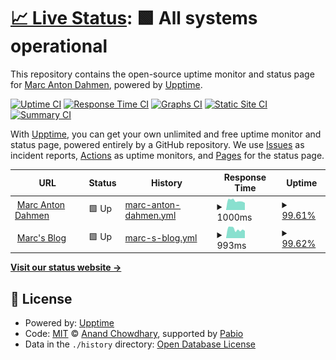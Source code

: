 # [📈 Live Status](https://marcantondahmen.github.io/upptime): <!--live status--> **🟩 All systems operational**

This repository contains the open-source uptime monitor and status page for [Marc Anton Dahmen](https://marcdahmen.de), powered by [Upptime](https://github.com/upptime/upptime).

[![Uptime CI](https://github.com/marcantondahmen/upptime/workflows/Uptime%20CI/badge.svg)](https://github.com/marcantondahmen/upptime/actions?query=workflow%3A%22Uptime+CI%22)
[![Response Time CI](https://github.com/marcantondahmen/upptime/workflows/Response%20Time%20CI/badge.svg)](https://github.com/marcantondahmen/upptime/actions?query=workflow%3A%22Response+Time+CI%22)
[![Graphs CI](https://github.com/marcantondahmen/upptime/workflows/Graphs%20CI/badge.svg)](https://github.com/marcantondahmen/upptime/actions?query=workflow%3A%22Graphs+CI%22)
[![Static Site CI](https://github.com/marcantondahmen/upptime/workflows/Static%20Site%20CI/badge.svg)](https://github.com/marcantondahmen/upptime/actions?query=workflow%3A%22Static+Site+CI%22)
[![Summary CI](https://github.com/marcantondahmen/upptime/workflows/Summary%20CI/badge.svg)](https://github.com/marcantondahmen/upptime/actions?query=workflow%3A%22Summary+CI%22)

With [Upptime](https://upptime.js.org), you can get your own unlimited and free uptime monitor and status page, powered entirely by a GitHub repository. We use [Issues](https://github.com/marcantondahmen/upptime/issues) as incident reports, [Actions](https://github.com/marcantondahmen/upptime/actions) as uptime monitors, and [Pages](https://marcantondahmen.github.io/upptime) for the status page.

<!--start: status pages-->
<!-- This summary is generated by Upptime (https://github.com/upptime/upptime) -->
<!-- Do not edit this manually, your changes will be overwritten -->
<!-- prettier-ignore -->
| URL | Status | History | Response Time | Uptime |
| --- | ------ | ------- | ------------- | ------ |
| <img alt="" src="https://icons.duckduckgo.com/ip3/marcdahmen.de.ico" height="13"> [Marc Anton Dahmen](https://marcdahmen.de) | 🟩 Up | [marc-anton-dahmen.yml](https://github.com/marcantondahmen/upptime/commits/HEAD/history/marc-anton-dahmen.yml) | <details><summary><img alt="Response time graph" src="./graphs/marc-anton-dahmen/response-time-week.png" height="20"> 1000ms</summary><br><a href="https://status.marcdahmen.de/history/marc-anton-dahmen"><img alt="Response time 884" src="https://img.shields.io/endpoint?url=https%3A%2F%2Fraw.githubusercontent.com%2Fmarcantondahmen%2Fupptime%2FHEAD%2Fapi%2Fmarc-anton-dahmen%2Fresponse-time.json"></a><br><a href="https://status.marcdahmen.de/history/marc-anton-dahmen"><img alt="24-hour response time 858" src="https://img.shields.io/endpoint?url=https%3A%2F%2Fraw.githubusercontent.com%2Fmarcantondahmen%2Fupptime%2FHEAD%2Fapi%2Fmarc-anton-dahmen%2Fresponse-time-day.json"></a><br><a href="https://status.marcdahmen.de/history/marc-anton-dahmen"><img alt="7-day response time 1000" src="https://img.shields.io/endpoint?url=https%3A%2F%2Fraw.githubusercontent.com%2Fmarcantondahmen%2Fupptime%2FHEAD%2Fapi%2Fmarc-anton-dahmen%2Fresponse-time-week.json"></a><br><a href="https://status.marcdahmen.de/history/marc-anton-dahmen"><img alt="30-day response time 884" src="https://img.shields.io/endpoint?url=https%3A%2F%2Fraw.githubusercontent.com%2Fmarcantondahmen%2Fupptime%2FHEAD%2Fapi%2Fmarc-anton-dahmen%2Fresponse-time-month.json"></a><br><a href="https://status.marcdahmen.de/history/marc-anton-dahmen"><img alt="1-year response time 884" src="https://img.shields.io/endpoint?url=https%3A%2F%2Fraw.githubusercontent.com%2Fmarcantondahmen%2Fupptime%2FHEAD%2Fapi%2Fmarc-anton-dahmen%2Fresponse-time-year.json"></a></details> | <details><summary><a href="https://status.marcdahmen.de/history/marc-anton-dahmen">99.61%</a></summary><a href="https://status.marcdahmen.de/history/marc-anton-dahmen"><img alt="All-time uptime 99.85%" src="https://img.shields.io/endpoint?url=https%3A%2F%2Fraw.githubusercontent.com%2Fmarcantondahmen%2Fupptime%2FHEAD%2Fapi%2Fmarc-anton-dahmen%2Fuptime.json"></a><br><a href="https://status.marcdahmen.de/history/marc-anton-dahmen"><img alt="24-hour uptime 99.24%" src="https://img.shields.io/endpoint?url=https%3A%2F%2Fraw.githubusercontent.com%2Fmarcantondahmen%2Fupptime%2FHEAD%2Fapi%2Fmarc-anton-dahmen%2Fuptime-day.json"></a><br><a href="https://status.marcdahmen.de/history/marc-anton-dahmen"><img alt="7-day uptime 99.61%" src="https://img.shields.io/endpoint?url=https%3A%2F%2Fraw.githubusercontent.com%2Fmarcantondahmen%2Fupptime%2FHEAD%2Fapi%2Fmarc-anton-dahmen%2Fuptime-week.json"></a><br><a href="https://status.marcdahmen.de/history/marc-anton-dahmen"><img alt="30-day uptime 99.85%" src="https://img.shields.io/endpoint?url=https%3A%2F%2Fraw.githubusercontent.com%2Fmarcantondahmen%2Fupptime%2FHEAD%2Fapi%2Fmarc-anton-dahmen%2Fuptime-month.json"></a><br><a href="https://status.marcdahmen.de/history/marc-anton-dahmen"><img alt="1-year uptime 99.85%" src="https://img.shields.io/endpoint?url=https%3A%2F%2Fraw.githubusercontent.com%2Fmarcantondahmen%2Fupptime%2FHEAD%2Fapi%2Fmarc-anton-dahmen%2Fuptime-year.json"></a></details>
| <img alt="" src="https://icons.duckduckgo.com/ip3/blog.marcdahmen.de.ico" height="13"> [Marc's Blog](https://blog.marcdahmen.de) | 🟩 Up | [marc-s-blog.yml](https://github.com/marcantondahmen/upptime/commits/HEAD/history/marc-s-blog.yml) | <details><summary><img alt="Response time graph" src="./graphs/marc-s-blog/response-time-week.png" height="20"> 993ms</summary><br><a href="https://status.marcdahmen.de/history/marc-s-blog"><img alt="Response time 882" src="https://img.shields.io/endpoint?url=https%3A%2F%2Fraw.githubusercontent.com%2Fmarcantondahmen%2Fupptime%2FHEAD%2Fapi%2Fmarc-s-blog%2Fresponse-time.json"></a><br><a href="https://status.marcdahmen.de/history/marc-s-blog"><img alt="24-hour response time 975" src="https://img.shields.io/endpoint?url=https%3A%2F%2Fraw.githubusercontent.com%2Fmarcantondahmen%2Fupptime%2FHEAD%2Fapi%2Fmarc-s-blog%2Fresponse-time-day.json"></a><br><a href="https://status.marcdahmen.de/history/marc-s-blog"><img alt="7-day response time 993" src="https://img.shields.io/endpoint?url=https%3A%2F%2Fraw.githubusercontent.com%2Fmarcantondahmen%2Fupptime%2FHEAD%2Fapi%2Fmarc-s-blog%2Fresponse-time-week.json"></a><br><a href="https://status.marcdahmen.de/history/marc-s-blog"><img alt="30-day response time 882" src="https://img.shields.io/endpoint?url=https%3A%2F%2Fraw.githubusercontent.com%2Fmarcantondahmen%2Fupptime%2FHEAD%2Fapi%2Fmarc-s-blog%2Fresponse-time-month.json"></a><br><a href="https://status.marcdahmen.de/history/marc-s-blog"><img alt="1-year response time 882" src="https://img.shields.io/endpoint?url=https%3A%2F%2Fraw.githubusercontent.com%2Fmarcantondahmen%2Fupptime%2FHEAD%2Fapi%2Fmarc-s-blog%2Fresponse-time-year.json"></a></details> | <details><summary><a href="https://status.marcdahmen.de/history/marc-s-blog">99.62%</a></summary><a href="https://status.marcdahmen.de/history/marc-s-blog"><img alt="All-time uptime 99.85%" src="https://img.shields.io/endpoint?url=https%3A%2F%2Fraw.githubusercontent.com%2Fmarcantondahmen%2Fupptime%2FHEAD%2Fapi%2Fmarc-s-blog%2Fuptime.json"></a><br><a href="https://status.marcdahmen.de/history/marc-s-blog"><img alt="24-hour uptime 99.27%" src="https://img.shields.io/endpoint?url=https%3A%2F%2Fraw.githubusercontent.com%2Fmarcantondahmen%2Fupptime%2FHEAD%2Fapi%2Fmarc-s-blog%2Fuptime-day.json"></a><br><a href="https://status.marcdahmen.de/history/marc-s-blog"><img alt="7-day uptime 99.62%" src="https://img.shields.io/endpoint?url=https%3A%2F%2Fraw.githubusercontent.com%2Fmarcantondahmen%2Fupptime%2FHEAD%2Fapi%2Fmarc-s-blog%2Fuptime-week.json"></a><br><a href="https://status.marcdahmen.de/history/marc-s-blog"><img alt="30-day uptime 99.85%" src="https://img.shields.io/endpoint?url=https%3A%2F%2Fraw.githubusercontent.com%2Fmarcantondahmen%2Fupptime%2FHEAD%2Fapi%2Fmarc-s-blog%2Fuptime-month.json"></a><br><a href="https://status.marcdahmen.de/history/marc-s-blog"><img alt="1-year uptime 99.85%" src="https://img.shields.io/endpoint?url=https%3A%2F%2Fraw.githubusercontent.com%2Fmarcantondahmen%2Fupptime%2FHEAD%2Fapi%2Fmarc-s-blog%2Fuptime-year.json"></a></details>

<!--end: status pages-->

[**Visit our status website →**](https://marcantondahmen.github.io/upptime)

## 📄 License

- Powered by: [Upptime](https://github.com/upptime/upptime)
- Code: [MIT](./LICENSE) © [Anand Chowdhary](https://anandchowdhary.com), supported by [Pabio](https://pabio.com)
- Data in the `./history` directory: [Open Database License](https://opendatacommons.org/licenses/odbl/1-0/)
